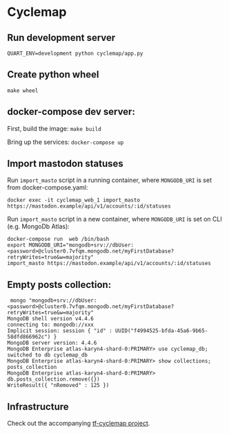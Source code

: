 # Cyclemap
## Run development server
`QUART_ENV=development python cyclemap/app.py`

## Create python wheel
`make wheel`

## docker-compose dev server:
First, build the image:
`make build`

Bring up the services:
`docker-compose up`

## Import mastodon statuses
Run `import_masto` script in a running container, where `MONGODB_URI` is set
from docker-compose.yaml:
```
docker exec -it cyclemap_web_1 import_masto https://mastodon.example/api/v1/accounts/:id/statuses
```

Run `import_masto` script in a new container, where `MONGODB_URI` is set on
CLI (e.g. MongoDb Atlas):
```
docker-compose run  web /bin/bash
export MONGODB_URI="mongodb+srv://dbUser:<password>@cluster0.7vfqm.mongodb.net/myFirstDatabase?retryWrites=true&w=majority"
import_masto https://mastodon.example/api/v1/accounts/:id/statuses
```

## Empty posts collection:
```
 mongo "mongodb+srv://dbUser:<password>@cluster0.7vfqm.mongodb.net/myFirstDatabase?retryWrites=true&w=majority"
MongoDB shell version v4.4.6
connecting to: mongodb://xxx
Implicit session: session { "id" : UUID("f4994525-bfda-45a6-9b65-58dfd866962c") }
MongoDB server version: 4.4.6
MongoDB Enterprise atlas-karyn4-shard-0:PRIMARY> use cyclemap_db;
switched to db cyclemap_db
MongoDB Enterprise atlas-karyn4-shard-0:PRIMARY> show collections;
posts_collection
MongoDB Enterprise atlas-karyn4-shard-0:PRIMARY> db.posts_collection.remove({})
WriteResult({ "nRemoved" : 125 })
```

## Infrastructure
Check out the accompanying [tf-cyclemap
project](https://github.com/fvdnabee/cyclemap-tf).
